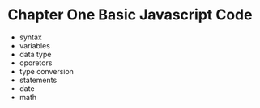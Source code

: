 # Chapter One Basic Javascript Code
 - syntax
 - variables
 - data type
 - oporetors
 - type conversion
 - statements
 - date
 - math